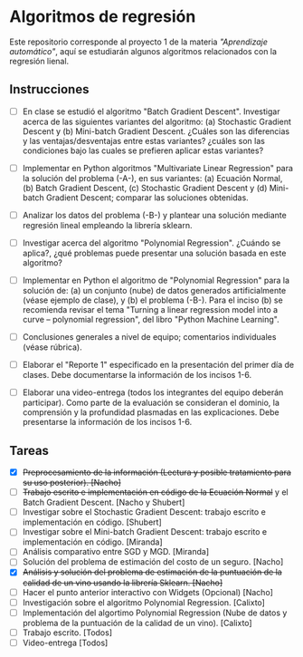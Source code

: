 # Algoritmos de regresión
Este repositorio corresponde al proyecto 1 de la materia *"Aprendizaje automático"*, aquí se estudiarán algunos algoritmos relacionados con la regresión lienal.

## Instrucciones
- [ ] En clase se estudió el algoritmo "Batch Gradient Descent". Investigar acerca de las siguientes variantes del algoritmo: (a) Stochastic Gradient Descent y (b) Mini-batch Gradient Descent. ¿Cuáles son las diferencias y las ventajas/desventajas entre estas variantes? ¿cuáles son las condiciones bajo las cuales se prefieren aplicar estas variantes?

- [ ] Implementar en Python algoritmos "Multivariate Linear Regression" para la solución del problema (-A-), en sus variantes: (a) Ecuación Normal, (b) Batch Gradient Descent, (c) Stochastic Gradient Descent y (d) Mini-batch Gradient Descent; comparar las soluciones obtenidas.

- [ ] Analizar los datos del problema (-B-) y plantear una solución mediante regresión lineal empleando la librería sklearn.

- [ ] Investigar acerca del algoritmo "Polynomial Regression". ¿Cuándo se aplica?, ¿qué problemas puede presentar una solución basada en este algoritmo?

- [ ] Implementar en Python el algoritmo de "Polynomial Regression" para la solución de: (a) un conjunto (nube) de datos generados artificialmente (véase ejemplo de clase), y (b) el problema (-B-). Para el inciso (b) se recomienda revisar el tema "Turning a linear regression model into a curve – polynomial regression", del libro "Python Machine Learning".

- [ ] Conclusiones generales a nivel de equipo; comentarios individuales (véase rúbrica).

- [ ] Elaborar el "Reporte 1" especificado en la presentación del primer día de clases. Debe documentarse la información de los incisos 1-6.

- [ ] Elaborar una video-entrega (todos los integrantes del equipo deberán participar). Como parte de la evaluación se consideran el dominio, la comprensión y la profundidad plasmadas en las explicaciones. Debe presentarse la información de los incisos 1-6.

## Tareas
- [X] ~~Preprocesamiento de la información (Lectura y posible tratamiento para su uso posterior). [Nacho]~~
- [ ] ~~Trabajo escrito e implementación en código de la Ecuación Normal~~ y el Batch Gradient Descent. [Nacho y Shubert]
- [ ] Investigar sobre el Stochastic Gradient Descent: trabajo escrito e implementación en código. [Shubert]
- [ ] Investigar sobre el Mini-batch Gradient Descent: trabajo escrito e implementación en código. [Miranda]
- [ ] Análisis comparativo entre SGD y MGD. [Miranda]
- [ ] Solución del problema de estimación del costo de un seguro. [Nacho]
- [X] ~~Análisis y solución del problema de estimación de la puntuación de la calidad de un vino usando la librería Sklearn. [Nacho]~~
- [ ] Hacer el punto anterior interactivo con Widgets (Opcional) [Nacho]
- [ ] Investigación sobre el algoritmo Polynomial Regression. [Calixto]
- [ ] Implementación del algortimo Polynomial Regression (Nube de datos y problema de la puntuación de la calidad de un vino). [Calixto]
- [ ] Trabajo escrito. [Todos]
- [ ] Video-entrega [Todos]
